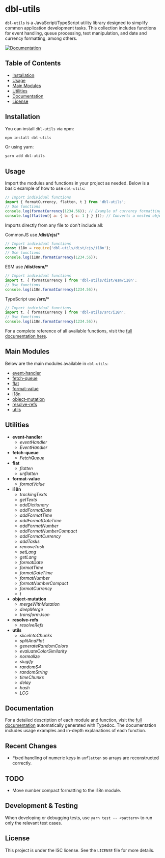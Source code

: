 # dbl-utils

`dbl-utils` is a JavaScript/TypeScript utility library designed to simplify common application development tasks. This collection includes functions for event handling, queue processing, text manipulation, and date and currency formatting, among others.

[![Documentation](https://img.shields.io/badge/docs-view-green.svg)](https://joneldiablo.github.io/dbl-utils/modules.html)

## Table of Contents

- [Installation](#installation)
- [Usage](#usage)
- [Main Modules](#main-modules)
- [Utilities](#utilities)
- [Documentation](#documentation)
- [License](#license)

## Installation

You can install `dbl-utils` via npm:

```bash
npm install dbl-utils
```

Or using yarn:

```bash
yarn add dbl-utils
```

## Usage

Import the modules and functions in your project as needed. Below is a basic example of how to use `dbl-utils`:

```javascript
// Import individual functions
import { formatCurrency, flatten, t } from 'dbl-utils';
// Use functions
console.log(formatCurrency(1234.56)); // Example of currency formatting
console.log(flatten({ a: { b: { c: 1 } } })); // Converts a nested object into a flat object
```

Imports directly from any file to don't include all:

CommonJS use **/dist/cjs/\***

```javascript
// Import individual functions
const i18n = require('dbl-utils/dist/cjs/i18n');
// Use functions
console.log(i18n.formatCurrency(1234.56));
```

ESM use **/dist/esm/\***

```javascript
// Import individual functions
import t, { formatCurrency } from 'dbl-utils/dist/esm/i18n';
// Use functions
console.log(i18n.formatCurrency(1234.56));
```

TypeScript use **/src/\***

```javascript
// Import individual functions
import t, { formatCurrency } from 'dbl-utils/src/i18n';
// Use functions
console.log(i18n.formatCurrency(1234.56));
```

For a complete reference of all available functions, visit the [full documentation here](https://joneldiablo.github.io/dbl-utils/modules.html).

## Main Modules

Below are the main modules available in `dbl-utils`:

- [event-handler](https://github.com/joneldiablo/dbl-utils/blob/master/src/event-handler.ts)
- [fetch-queue](https://github.com/joneldiablo/dbl-utils/blob/master/src/fetch-queue.ts)
- [flat](https://github.com/joneldiablo/dbl-utils/blob/master/src/flat.ts)
- [format-value](https://github.com/joneldiablo/dbl-utils/blob/master/src/format-value.ts)
- [i18n](https://github.com/joneldiablo/dbl-utils/blob/master/src/i18n.ts)
- [object-mutation](https://github.com/joneldiablo/dbl-utils/blob/master/src/object-mutation.ts)
- [resolve-refs](https://github.com/joneldiablo/dbl-utils/blob/master/src/resolve-refs.ts)
- [utils](https://github.com/joneldiablo/dbl-utils/blob/master/src/utils.ts)

## Utilities

- **event-handler**
  - *eventHandler*
  - *EventHandler*
- **fetch-queue**
  - *FetchQueue*
- **flat**
  - *flatten*
  - *unflatten*
- **format-value**
  - *formatValue*
- **i18n**
  - *trackingTexts*
  - *getTexts*
  - *addDictionary*
  - *addFormatDate*
  - *addFormatTime*
  - *addFormatDateTime*
  - *addFormatNumber*
  - *addFormatNumberCompact*
  - *addFormatCurrency*
  - *addTasks*
  - *removeTask*
  - *setLang*
  - *getLang*
  - *formatDate*
  - *formatTime*
  - *formatDateTime*
  - *formatNumber*
  - *formatNumberCompact*
  - *formatCurrency*
  - *t*
- **object-mutation**
  - *mergeWithMutation*
  - *deepMerge*
  - *transformJson*
- **resolve-refs**
  - *resolveRefs*
- **utils**
  - *sliceIntoChunks*
  - *splitAndFlat*
  - *generateRandomColors*
  - *evaluateColorSimilarity*
  - *normalize*
  - *slugify*
  - *randomS4*
  - *randomString*
  - *timeChunks*
  - *delay*
  - *hash*
  - *LCG*

## Documentation

For a detailed description of each module and function, visit the [full documentation](https://joneldiablo.github.io/dbl-utils/modules.html) automatically generated with Typedoc. The documentation includes usage examples and in-depth explanations of each function.

## Recent Changes

- Fixed handling of numeric keys in `unflatten` so arrays are reconstructed correctly.

## TODO

- Move number compact formatting to the i18n module.

## Development & Testing

When developing or debugging tests, use `yarn test -- <pattern>` to run only the relevant test cases.

## License

This project is under the ISC license. See the `LICENSE` file for more details.
